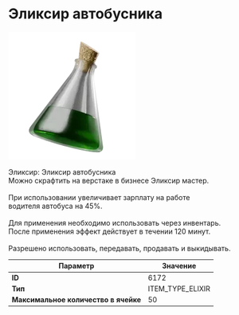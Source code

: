 # Эликсир автобусника

![Item Image](../img/6172.webp?raw=true)

Эликсир: Эликсир автобусника<br>Можно скрафтить на верстаке в бизнесе Эликсир мастер.<br><br>При использовании увеличивает зарплату на работе<br>водителя автобуса на 45%.<br><br>Для применения необходимо использовать через инвентарь.<br>После применения эффект действует в течении 120 минут.<br><br>Разрешено использовать, передавать, продавать и выкидывать.


| Параметр | Значение |
|----------|----------|
| **ID** | 6172 |
| **Тип** | ITEM_TYPE_ELIXIR |
| **Максимальное количество в ячейке** | 50 |

